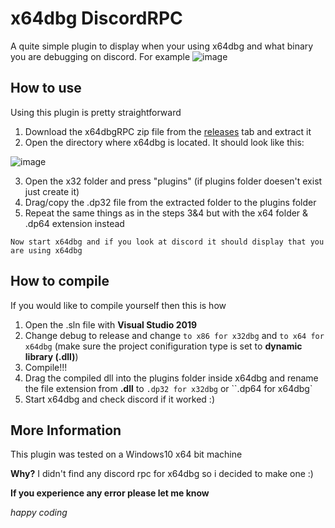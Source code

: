 # x64dbg DiscordRPC
A quite simple plugin to display when your using x64dbg and what binary you are debugging on discord. For example ![image](https://user-images.githubusercontent.com/68228472/111080893-590a9e00-8509-11eb-846e-db4b3678e4f6.png)

## How to use
Using this plugin is pretty straightforward
1. Download the x64dbgRPC zip file from the [releases](https://github.com/robi0t/x64dbg-DiscordRPC/releases) tab and extract it
2. Open the directory where x64dbg is located. It should look like this:

![image](https://user-images.githubusercontent.com/68228472/111081132-79872800-850a-11eb-95ba-b9de3a902da1.png)

3. Open the x32 folder and press "plugins" (if plugins folder doesen't exist just create it)
4. Drag/copy the .dp32 file from the extracted folder to the plugins folder
5. Repeat the same things as in the steps 3&4 but with the x64 folder & .dp64 extension instead

`Now start x64dbg and if you look at discord it should display that you are using x64dbg`

## How to compile
If you would like to compile yourself then this is how
1. Open the .sln file with **Visual Studio 2019** 
2. Change debug to release and change `to x86 for x32dbg` and `to x64 for x64dbg` (make sure the project conifiguration type is set to **dynamic library (.dll)**)
3. Compile!!!
4. Drag the compiled dll into the plugins folder inside x64dbg and rename the file extension from **.dll** to `.dp32 for x32dbg` or ``.dp64 for x64dbg`
5. Start x64dbg and check discord if it worked :)
  
## More Information  
This plugin was tested on a Windows10 x64 bit machine

**Why?** I didn't find any discord rpc for x64dbg so i decided to make one :)

**If you experience any error please let me know**

*happy coding*

